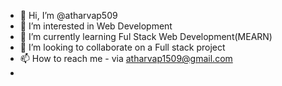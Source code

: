 - 👋 Hi, I’m @atharvap509
- 👀 I’m interested in Web Development
- 🌱 I’m currently learning Ful Stack Web Development(MEARN)
- 💞️ I’m looking to collaborate on a Full stack project
- 📫 How to reach me - via atharvap1509@gmail.com
- 

<!---
atharvap509/atharvap509 is a ✨ special ✨ repository because its `README.md` (this file) appears on your GitHub profile.
You can click the Preview link to take a look at your changes.
--->
